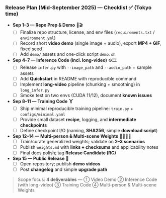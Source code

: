 ### Release Plan (Mid-September 2025) — Checklist ✅ (Tokyo time)

- **Sep 1–3 — Repo Prep & Demo** 🔧🎬  
  - [ ] Finalize repo structure, license, and env files (`requirements.txt` / `environment.yml`)  
  - [ ] Record short **video demo** (single image + audio), export **MP4 + GIF**, fixed seed  
  - [ ] Add `demo/` assets and one-click script `demo.sh`

- **Sep 4–7 — Inference Code (incl. long-video)** ⚙️🎞️  
  - [ ] Release `infer.py` with `--image_path` and `--audio_path` + sample assets  
  - [ ] Add **Quickstart** in README with reproducible command  
  - [ ] Implement **long-video** pipeline (chunking + smoothing) in `long_infer.py`  
  - [ ] Smoke test on two envs (CUDA 11/12), document **known issues**

- **Sep 8–11 — Training Code** 🏋️  
  - [ ] Ship minimal reproducible training pipeline: `train.py` + `configs/minimal.yaml`  
  - [ ] Provide small dataset **recipe**, logging, and **intermediate checkpoints**  
  - [ ] Define checkpoint I/O (naming, **SHA256**, simple **download script**)

- **Sep 12–14 — Multi-person & Multi-scene Weights** 🧑‍🤝‍🧑🌆  
  - [ ] Train/curate generalized weights; validate on **2–3 scenarios**  
  - [ ] Publish `weights.md` with **links + checksums** and applicability notes  
  - [ ] Final docs polish; tag **Release Candidate (RC)**

- **Sep 15 — Public Release** 🚀  
  - [ ] Open repository; publish **demo videos**  
  - [ ] Post **changelog** and simple **upgrade path**

> Scope focus: **4 deliverables** — ① Video Demo ② Inference Code (with long-video) ③ Training Code ④ Multi-person & Multi-scene Weights
